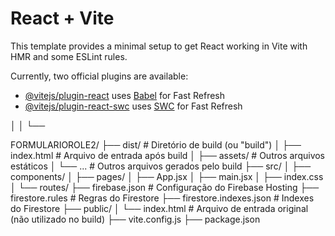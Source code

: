 # React + Vite

This template provides a minimal setup to get React working in Vite with HMR and some ESLint rules.

Currently, two official plugins are available:

- [@vitejs/plugin-react](https://github.com/vitejs/vite-plugin-react/blob/main/packages/plugin-react/README.md) uses [Babel](https://babeljs.io/) for Fast Refresh
- [@vitejs/plugin-react-swc](https://github.com/vitejs/vite-plugin-react-swc) uses [SWC](https://swc.rs/) for Fast Refresh

│   │   └── 


FORMULARIOROLE2/
├── dist/                # Diretório de build (ou "build")
│   ├── index.html       # Arquivo de entrada após build
│   ├── assets/          # Outros arquivos estáticos
│   └── ...              # Outros arquivos gerados pelo build
├── src/
│   ├── components/
│   ├── pages/
│   ├── App.jsx
│   ├── main.jsx
│   ├── index.css
│   └── routes/
├── firebase.json        # Configuração do Firebase Hosting
├── firestore.rules      # Regras do Firestore
├── firestore.indexes.json # Indexes do Firestore
├── public/
│   └── index.html       # Arquivo de entrada original (não utilizado no build)
├── vite.config.js
├── package.json